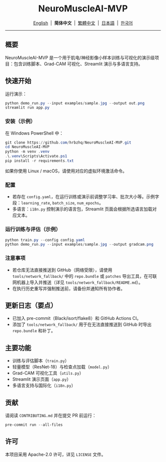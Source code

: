 <!-- 简体中文 README -->
<h1 align="center">NeuroMuscleAI-MVP</h1>

<p align="center">
  <a href="README.md">English</a> &nbsp;|&nbsp; <strong>简体中文</strong> &nbsp;|&nbsp; <a href="#">繁體中文</a> &nbsp;|&nbsp; <a href="#">日本語</a> &nbsp;|&nbsp; <a href="#">한국어</a>
</p>

---

## 概要

NeuroMuscleAI-MVP 是一个用于肌电/神经影像小样本训练与可视化的演示级项目：包含训练脚本、Grad-CAM 可视化、Streamlit 演示与多语言支持。

## 快速开始

运行演示：

```powershell
python demo_run.py --input examples/sample.jpg --output out.png
streamlit run app.py
```

### 安装（示例）

在 Windows PowerShell 中：

```powershell
git clone https://github.com/hrbzhq/NeuroMuscleAI-MVP.git
cd NeuroMuscleAI-MVP
python -m venv .venv
.\.venv\Scripts\Activate.ps1
pip install -r requirements.txt
```

如果你使用 Linux / macOS，请使用对应的虚拟环境激活命令。

### 配置

- 若存在 `config.yaml`，在运行训练或演示前调整学习率、批次大小等。示例字段：`learning_rate`, `batch_size`, `num_epochs`。
- 多语言：`i18n.py` 控制演示的语言包，Streamlit 页面会根据所选语言加载对应文本。

### 运行训练与评估（示例）

```powershell
python train.py --config config.yaml
python demo_run.py --input examples/sample.jpg --output gradcam.png
```

### 注意事项

- 若仓库无法直接推送到 GitHub（网络受限），请使用 `tools/network_fallback/` 中的 `repo.bundle` 或 `patches` 导出工具，在可联网机器上导入并推送（详见 `tools/network_fallback/README.md`）。
- 在执行历史重写并强制推送前，请备份并通知所有协作者。

## 更新日志（要点）

- 已加入 pre-commit（Black/isort/flake8）和 GitHub Actions CI。
- 添加了 `tools/network_fallback/` 用于在无法直接推送到 GitHub 时导出 `repo.bundle` 和补丁。

## 主要功能

- 训练与评估脚本（`train.py`）
- 轻量模型（ResNet-18）与检查点加载（`model.py`）
- Grad-CAM 可视化工具（`utils.py`）
- Streamlit 演示页面（`app.py`）
- 多语言支持与国际化（`i18n.py`）

## 贡献

请阅读 `CONTRIBUTING.md` 并在提交 PR 前运行：

```powershell
pre-commit run --all-files
```

## 许可

本项目采用 Apache-2.0 许可，详见 `LICENSE` 文件。
